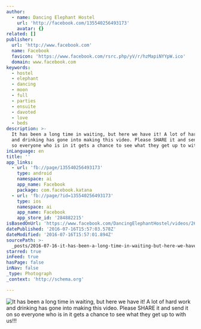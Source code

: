 ```yaml
---
author:
  - name: Dancing Elephant Hostel
    url: 'http://facebook.com/135540256493173'
    avatar: {}
related: []
publisher:
  url: 'http://www.facebook.com'
  name: Facebook
  favicon: 'https://www.facebook.com/rsrc.php/yV/r/hzMapiNYYpW.ico'
  domain: www.facebook.com
keywords:
  - hostel
  - elephant
  - dancing
  - moon
  - full
  - parties
  - ensuite
  - davoted
  - love
  - beds
description: >-
  It has been a long time in waiting, but here we have it! A lot of hard work
  and drinking has gone into making this video. Please SHARE it and send it on
  so everyone who is in it gets a chance to see what they get up to with us!!!
inLanguage: en
title: ''
app_links:
  - url: 'fb://page/135540256493173'
    type: android
    namespace: ai
    app_name: Facebook
    package: com.facebook.katana
  - url: 'fb://page/?id=135540256493173'
    type: ios
    namespace: ai
    app_name: Facebook
    app_store_id: '284882215'
isBasedOnUrl: 'https://www.facebook.com/DancingElephantHostel/videos/2696223880424785/'
datePublished: '2016-07-16T15:57:03.578Z'
dateModified: '2016-07-16T15:57:01.894Z'
sourcePath: >-
  _posts/2016-07-16-it-has-been-a-long-time-in-waiting-but-here-we-have-it-a-l.md
starred: true
inFeed: true
hasPage: false
inNav: false
_type: Photograph
_context: 'http://schema.org'

---
```

![It has been a long time in waiting, but here we have it! A lot of hard work and drinking has gone into making this video. Please SHARE it and send it on so everyone who is in it gets a chance to see what they get up to with us!!!](https://scontent.xx.fbcdn.net/v/t15.0-10/p128x128/12322993_2696229990424174_722994322_n.jpg?oh=fae2a66a824c62ad47903ab88cca176f&oe=582BD287)